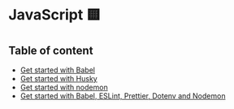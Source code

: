 # JavaScript 🟨

## Table of content
- [Get started with Babel](https://github.com/fabien-renaud/notes/blob/master/javascript/get-started-with-babel.md)
- [Get started with Husky](https://github.com/fabien-renaud/notes/blob/master/javascript/get-started-with-husky.md)
- [Get started with nodemon](https://github.com/fabien-renaud/notes/blob/master/javascript/get-started-with-nodemon.md)
- [Get started with Babel, ESLint, Prettier, Dotenv and Nodemon](https://github.com/fabien-renaud/notes/blob/master/javascript/get-started-with-babel-eslint-prettier-dotenv-nodemon.md)
